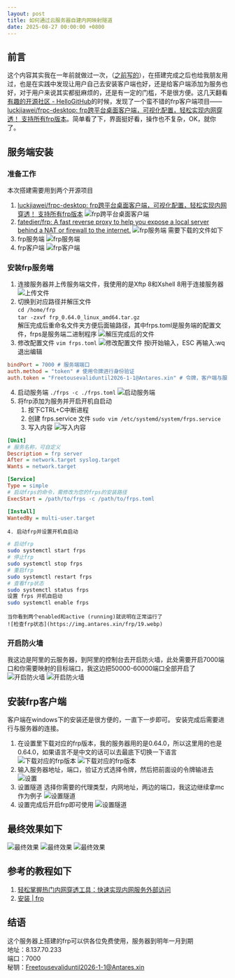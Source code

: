 ```yaml
---
layout: post
title: 如何通过云服务器自建内网映射隧道
date: 2025-08-27 00:00:00 +0800
---
```


## 前言
这个内容其实我在一年前就做过一次，（[之前写的](https://blog.antares.xin/blog/如何通过云服务器实现我的世界服务器的内网映射)），在搭建完成之后也给我朋友用过，也是在实践中发现让用户自己去安装客户端也好，还是给客户端添加为服务也好，对于用户来说其实都挺麻烦的，还是有一定的门槛，不是很方便。这几天翻看[有趣的开源社区 - HelloGitHub](https://hellogithub.com/)的时候，发现了一个蛮不错的frp客户端项目——[luckjiawei/frpc-desktop: frp跨平台桌面客户端，可视化配置，轻松实现内网穿透！ 支持所有frp版本](https://github.com/luckjiawei/frpc-desktop)。简单看了下，界面挺好看，操作也不复杂，OK，就你了。

## 服务端安装
### 准备工作
本次搭建需要用到两个开源项目
1. [luckjiawei/frpc-desktop: frp跨平台桌面客户端，可视化配置，轻松实现内网穿透！ 支持所有frp版本](https://github.com/luckjiawei/frpc-desktop)
	 ![frp跨平台桌面客户端](https://img.antares.xin/frp/1.webp)
2. [fatedier/frp: A fast reverse proxy to help you expose a local server behind a NAT or firewall to the internet.](https://github.com/fatedier/frp)
	![frp服务端](https://img.antares.xin/frp/2.webp)
需要下载的文件如下
3. frp服务端
	 ![frp服务端](https://img.antares.xin/frp/3.webp)
4. frp客户端
	![frp客户端](https://img.antares.xin/frp/4.webp)
### 安装frp服务端
1. 连接服务器并上传服务端文件，我使用的是Xftp 8和Xshell 8用于连接服务器
	![上传文件](https://img.antares.xin/frp/5.webp)
2. 切换到对应路径并解压文件  
	`cd /home/frp`  
	`tar -zxvf frp_0.64.0_linux_amd64.tar.gz`  
	解压完成后重命名文件夹方便后面输路径，其中frps.toml是服务端的配置文件，frps是服务端二进制程序
	![解压完成后的文件](https://img.antares.xin/frp/6.webp)
3. 修改配置文件
	`vim frps.toml`
	![修改配置文件](https://img.antares.xin/frp/7.webp)
	按i开始输入，ESC 再输入:wq退出编辑
```ini
bindPort = 7000 # 服务端端口
auth.method = "token" # 使用令牌进行身份验证 
auth.token = "Freetousevaliduntil2026-1-1@Antares.xin" # 令牌，客户端与服务端一致才能连接成功 推荐配置复杂一点
```
4. 启动服务端
	`./frps -c ./frps.toml`
	![启动服务端](https://img.antares.xin/frp/8.webp)
5. 将frp添加为服务并开启开机自启动
	1. 按下CTRL+C中断进程
	2. 创建 frps.service 文件
	`sudo vim /etc/systemd/system/frps.service`
	3. 写入内容
	![写入内容](https://img.antares.xin/frp/18.webp)
	
```ini
[Unit]
# 服务名称，可自定义
Description = frp server
After = network.target syslog.target
Wants = network.target

[Service]
Type = simple
# 启动frps的命令，需修改为您的frps的安装路径
ExecStart = /path/to/frps -c /path/to/frps.toml

[Install]
WantedBy = multi-user.target
```
	4. 启动frp并设置开机自启动
```bash
# 启动frp
sudo systemctl start frps
# 停止frp
sudo systemctl stop frps
# 重启frp
sudo systemctl restart frps
# 查看frp状态
sudo systemctl status frps
设置 frps 开机自启动
sudo systemctl enable frps
```
	当你看到两个enabled和active (running)就说明在正常运行了
	![检查frp状态](https://img.antares.xin/frp/19.webp)
### 开启防火墙
我这边是阿里的云服务器，到阿里的控制台去开启防火墙，此处需要开启7000端口和你需要映射的目标端口，我这边把50000-60000端口全部开启了
![开启防火墙](https://img.antares.xin/frp/8-5.webp)
![开启防火墙](https://img.antares.xin/frp/8-9.webp)

## 安装frp客户端
客户端在windows下的安装还是很方便的，一直下一步即可。
安装完成后需要进行与服务器的连接。
1. 在设置里下载对应的frp版本，我的服务器用的是0.64.0，所以这里用的也是0.64.0，如果语言不是中文的话可以去最底下切换一下语言
	![下载对应的frp版本](https://img.antares.xin/frp/9.webp)
	![下载对应的frp版本](https://img.antares.xin/frp/10.webp)
2. 输入服务器地址，端口，验证方式选择令牌，然后把前面设的令牌输进去
	![设置](https://img.antares.xin/frp/11.webp)
3. 设置隧道
	选择你需要的代理类型，内网地址，两边的端口，我这边继续拿mc作为例子
	![设置隧道](https://img.antares.xin/frp/13.webp)
4. 设置完成后开启frp即可使用
	![设置隧道](https://img.antares.xin/frp/14.webp)
## 最终效果如下
![最终效果](https://img.antares.xin/frp/15.webp)
![最终效果](https://img.antares.xin/frp/16.webp)
![最终效果](https://img.antares.xin/frp/17.webp)
## 参考的教程如下
1. [轻松掌握热门内网穿透工具：快速实现内网服务外部访问](https://jwinks.com/p/frp/#%E4%BB%80%E4%B9%88%E6%98%AF%E5%86%85%E7%BD%91%E7%A9%BF%E9%80%8F)
2. [安装 | frp](https://gofrp.org/zh-cn/docs/setup/)
## 结语
这个服务器上搭建的frp可以供各位免费使用，服务器到明年一月到期  
地址：8.137.70.233  
端口：7000  
秘钥：Freetousevaliduntil2026-1-1@Antares.xin

